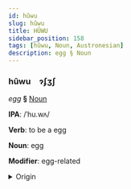 ```yaml
---
id: hûwu
slug: hûwu
title: HÛWU
sidebar_position: 158
tags: [hûwu, Noun, Austronesian]
description: egg § Noun
---
```


### hûwu&emsp;<span kind="abugida">ɂʄʒʃ</span>

*egg* **§** [Noun](../../tags/Noun)

**IPA**: /ˈhu.wʌ/

**Verb**: to be a egg

**Noun**: egg

**Modifier**: egg-related

<details>
    <summary>Origin</summary>
    Hawaiian hua [ˈhuwə]<br/>
    <em>Austronesian Language Family</em>
</details>